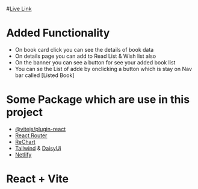 #[Live Link](https://assignment-eight-ahr.netlify.app/)
# Added Functionality
- On book card click you can see the details of book data
- On details page you can add to Read List & Wish list also
- On the banner you can see a button for see your added book list
- You can se the List of adde by onclicking a button which is stay on Nav bar called [Listed Book]

# Some Package which are use in this project
- [@vitejs/plugin-react](https://github.com/vitejs/vite-plugin-react/blob/main/packages/plugin-react/README.md) 
- [React Router](https://reactrouter.com/en/main)
- [ReChart](https://recharts.org/en-US)
- [Tailwind](https://tailwindcss.com/) & [DaisyUi](https://daisyui.com/)
- [Netlify](https://app.netlify.com/)





# React + Vite
